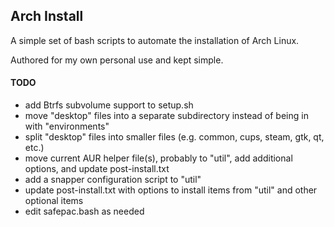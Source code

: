 ## Arch Install ##
A simple set of bash scripts to automate the installation of Arch Linux.

Authored for my own personal use and kept simple.


#### TODO ####
* add Btrfs subvolume support to setup.sh
* move "desktop" files into a separate subdirectory instead of being in with "environments"
* split "desktop" files into smaller files (e.g. common, cups, steam, gtk, qt, etc.)
* move current AUR helper file(s), probably to "util", add additional options, and update post-install.txt
* add a snapper configuration script to "util"
* update post-install.txt with options to install items from "util" and other optional items
* edit safepac.bash as needed
